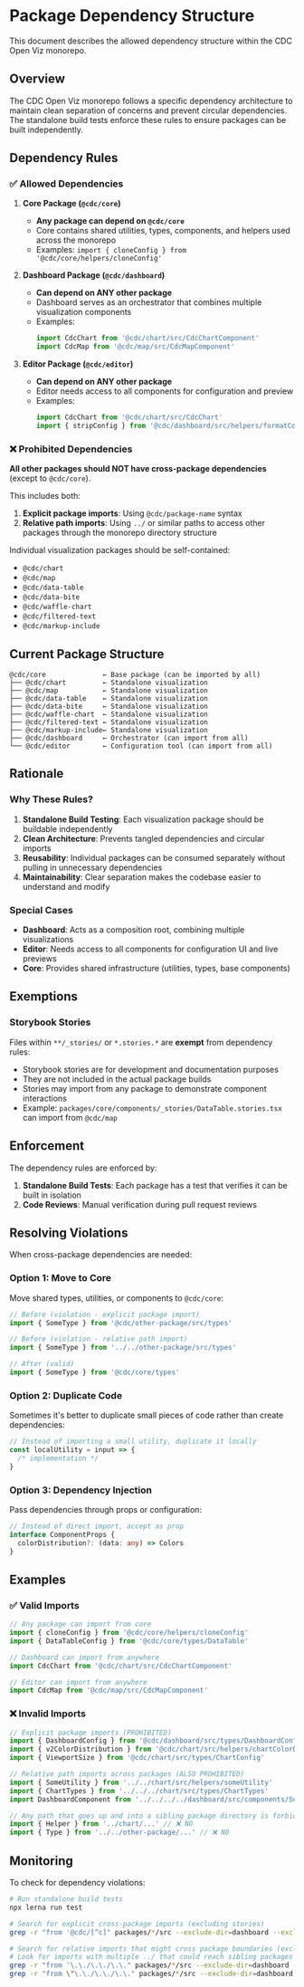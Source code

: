 # Package Dependency Structure

This document describes the allowed dependency structure within the CDC Open Viz monorepo.

## Overview

The CDC Open Viz monorepo follows a specific dependency architecture to maintain clean separation of concerns and prevent circular dependencies. The standalone build tests enforce these rules to ensure packages can be built independently.

## Dependency Rules

### ✅ Allowed Dependencies

1. **Core Package (`@cdc/core`)**

   - **Any package can depend on `@cdc/core`**
   - Core contains shared utilities, types, components, and helpers used across the monorepo
   - Examples: `import { cloneConfig } from '@cdc/core/helpers/cloneConfig'`

2. **Dashboard Package (`@cdc/dashboard`)**

   - **Can depend on ANY other package**
   - Dashboard serves as an orchestrator that combines multiple visualization components
   - Examples:
     ```typescript
     import CdcChart from '@cdc/chart/src/CdcChartComponent'
     import CdcMap from '@cdc/map/src/CdcMapComponent'
     ```

3. **Editor Package (`@cdc/editor`)**
   - **Can depend on ANY other package**
   - Editor needs access to all components for configuration and preview
   - Examples:
     ```typescript
     import CdcChart from '@cdc/chart/src/CdcChart'
     import { stripConfig } from '@cdc/dashboard/src/helpers/formatConfigBeforeSave'
     ```

### ❌ Prohibited Dependencies

**All other packages should NOT have cross-package dependencies** (except to `@cdc/core`).

This includes both:

1. **Explicit package imports**: Using `@cdc/package-name` syntax
2. **Relative path imports**: Using `../` or similar paths to access other packages through the monorepo directory structure

Individual visualization packages should be self-contained:

- `@cdc/chart`
- `@cdc/map`
- `@cdc/data-table`
- `@cdc/data-bite`
- `@cdc/waffle-chart`
- `@cdc/filtered-text`
- `@cdc/markup-include`

## Current Package Structure

```
@cdc/core              ← Base package (can be imported by all)
├── @cdc/chart         ← Standalone visualization
├── @cdc/map           ← Standalone visualization
├── @cdc/data-table    ← Standalone visualization
├── @cdc/data-bite     ← Standalone visualization
├── @cdc/waffle-chart  ← Standalone visualization
├── @cdc/filtered-text ← Standalone visualization
├── @cdc/markup-include← Standalone visualization
├── @cdc/dashboard     ← Orchestrator (can import from all)
└── @cdc/editor        ← Configuration tool (can import from all)
```

## Rationale

### Why These Rules?

1. **Standalone Build Testing**: Each visualization package should be buildable independently
2. **Clean Architecture**: Prevents tangled dependencies and circular imports
3. **Reusability**: Individual packages can be consumed separately without pulling in unnecessary dependencies
4. **Maintainability**: Clear separation makes the codebase easier to understand and modify

### Special Cases

- **Dashboard**: Acts as a composition root, combining multiple visualizations
- **Editor**: Needs access to all components for configuration UI and live previews
- **Core**: Provides shared infrastructure (utilities, types, base components)

## Exemptions

### Storybook Stories

Files within `**/_stories/` or `*.stories.*` are **exempt** from dependency rules:

- Storybook stories are for development and documentation purposes
- They are not included in the actual package builds
- Stories may import from any package to demonstrate component interactions
- Example: `packages/core/components/_stories/DataTable.stories.tsx` can import from `@cdc/map`

## Enforcement

The dependency rules are enforced by:

1. **Standalone Build Tests**: Each package has a test that verifies it can be built in isolation
2. **Code Reviews**: Manual verification during pull request reviews

## Resolving Violations

When cross-package dependencies are needed:

### Option 1: Move to Core

Move shared types, utilities, or components to `@cdc/core`:

```typescript
// Before (violation - explicit package import)
import { SomeType } from '@cdc/other-package/src/types'

// Before (violation - relative path import)
import { SomeType } from '../../other-package/src/types'

// After (valid)
import { SomeType } from '@cdc/core/types'
```

### Option 2: Duplicate Code

Sometimes it's better to duplicate small pieces of code rather than create dependencies:

```typescript
// Instead of importing a small utility, duplicate it locally
const localUtility = input => {
  /* implementation */
}
```

### Option 3: Dependency Injection

Pass dependencies through props or configuration:

```typescript
// Instead of direct import, accept as prop
interface ComponentProps {
  colorDistribution?: (data: any) => Colors
}
```

## Examples

### ✅ Valid Imports

```typescript
// Any package can import from core
import { cloneConfig } from '@cdc/core/helpers/cloneConfig'
import { DataTableConfig } from '@cdc/core/types/DataTable'

// Dashboard can import from anywhere
import CdcChart from '@cdc/chart/src/CdcChartComponent'

// Editor can import from anywhere
import CdcMap from '@cdc/map/src/CdcMapComponent'
```

### ❌ Invalid Imports

```typescript
// Explicit package imports (PROHIBITED)
import { DashboardConfig } from '@cdc/dashboard/src/types/DashboardConfig'
import { v2ColorDistribution } from '@cdc/chart/src/helpers/chartColorDistributions'
import { ViewportSize } from '@cdc/chart/src/types/ChartConfig'

// Relative path imports across packages (ALSO PROHIBITED)
import { SomeUtility } from '../../chart/src/helpers/someUtility'
import { ChartTypes } from '../../../chart/src/types/ChartTypes'
import DashboardComponent from '../../../../dashboard/src/components/SomeComponent'

// Any path that goes up and into a sibling package directory is forbidden
import { Helper } from '../chart/...' // ❌ NO
import { Type } from '../../other-package/...' // ❌ NO
```

## Monitoring

To check for dependency violations:

```bash
# Run standalone build tests
npx lerna run test

# Search for explicit cross-package imports (excluding stories)
grep -r "from '@cdc/[^c]" packages/*/src --exclude-dir=dashboard --exclude-dir=editor --exclude="*.stories.*" | grep -v "/_stories/"

# Search for relative imports that might cross package boundaries (excluding stories)
# Look for imports with multiple ../ that could reach sibling packages
grep -r "from '\.\./\.\./\.\." packages/*/src --exclude-dir=dashboard --exclude-dir=editor --exclude="*.stories.*" | grep -v "/_stories/"
grep -r "from \"\.\./\.\./\.\." packages/*/src --exclude-dir=dashboard --exclude-dir=editor --exclude="*.stories.*" | grep -v "/_stories/"
```
